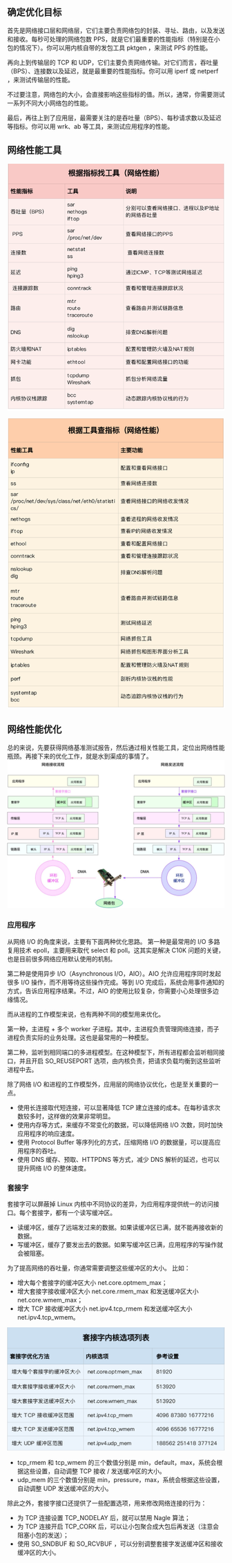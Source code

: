 ## 确定优化目标
首先是网络接口层和网络层，它们主要负责网络包的封装、寻址、路由，以及发送和接收。每秒可处理的网络包数 PPS，就是它们最重要的性能指标（特别是在小包的情况下）。你可以用内核自带的发包工具 pktgen ，来测试 PPS 的性能。

再向上到传输层的 TCP 和 UDP，它们主要负责网络传输。对它们而言，吞吐量（BPS）、连接数以及延迟，就是最重要的性能指标。你可以用 iperf 或 netperf ，来测试传输层的性能。

不过要注意，网络包的大小，会直接影响这些指标的值。所以，通常，你需要测试一系列不同大小网络包的性能。

最后，再往上到了应用层，最需要关注的是吞吐量（BPS）、每秒请求数以及延迟等指标。你可以用 wrk、ab 等工具，来测试应用程序的性能。

## 网络性能工具
![图](./img/43-01.png)

![图](./img/43-02.png)

## 网络性能优化

总的来说，先要获得网络基准测试报告，然后通过相关性能工具，定位出网络性能瓶颈。再接下来的优化工作，就是水到渠成的事情了。
![图](./img/43-03.png)

### 应用程序
从网络 I/O 的角度来说，主要有下面两种优化思路。
第一种是最常用的 I/O 多路复用技术 epoll，主要用来取代 select 和 poll。这其实是解决 C10K 问题的关键，也是目前很多网络应用默认使用的机制。

第二种是使用异步 I/O（Asynchronous I/O，AIO）。AIO 允许应用程序同时发起很多 I/O 操作，而不用等待这些操作完成。等到 I/O 完成后，系统会用事件通知的方式，告诉应用程序结果。不过，AIO 的使用比较复杂，你需要小心处理很多边缘情况。

而从进程的工作模型来说，也有两种不同的模型用来优化。

第一种，主进程 + 多个 worker 子进程。其中，主进程负责管理网络连接，而子进程负责实际的业务处理。这也是最常用的一种模型。

第二种，监听到相同端口的多进程模型。在这种模型下，所有进程都会监听相同接口，并且开启 SO_REUSEPORT 选项，由内核负责，把请求负载均衡到这些监听进程中去。

除了网络 I/O 和进程的工作模型外，应用层的网络协议优化，也是至关重要的一点。
* 使用长连接取代短连接，可以显著降低 TCP 建立连接的成本。在每秒请求次数较多时，这样做的效果非常明显。
* 使用内存等方式，来缓存不常变化的数据，可以降低网络 I/O 次数，同时加快应用程序的响应速度。
* 使用 Protocol Buffer 等序列化的方式，压缩网络 I/O 的数据量，可以提高应用程序的吞吐。
* 使用 DNS 缓存、预取、HTTPDNS 等方式，减少 DNS 解析的延迟，也可以提升网络 I/O 的整体速度。

### 套接字
套接字可以屏蔽掉 Linux 内核中不同协议的差异，为应用程序提供统一的访问接口。每个套接字，都有一个读写缓冲区。
* 读缓冲区，缓存了远端发过来的数据。如果读缓冲区已满，就不能再接收新的数据。
* 写缓冲区，缓存了要发出去的数据。如果写缓冲区已满，应用程序的写操作就会被阻塞。

为了提高网络的吞吐量，你通常需要调整这些缓冲区的大小。
比如：
* 增大每个套接字的缓冲区大小 net.core.optmem_max；
* 增大套接字接收缓冲区大小 net.core.rmem_max 和发送缓冲区大小 net.core.wmem_max；
* 增大 TCP 接收缓冲区大小 net.ipv4.tcp_rmem 和发送缓冲区大小 net.ipv4.tcp_wmem。


![图](./img/43-04.png)

* tcp_rmem 和 tcp_wmem 的三个数值分别是 min，default，max，系统会根据这些设置，自动调整 TCP 接收 / 发送缓冲区的大小。
* udp_mem 的三个数值分别是 min，pressure，max，系统会根据这些设置，自动调整 UDP 发送缓冲区的大小。

除此之外，套接字接口还提供了一些配置选项，用来修改网络连接的行为：
* 为 TCP 连接设置 TCP_NODELAY 后，就可以禁用 Nagle 算法；
* 为 TCP 连接开启 TCP_CORK 后，可以让小包聚合成大包后再发送（注意会阻塞小包的发送）；
* 使用 SO_SNDBUF 和 SO_RCVBUF ，可以分别调整套接字发送缓冲区和接收缓冲区的大小。
